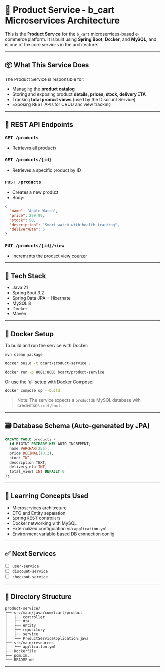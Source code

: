 # 🧾 Product Service - b\_cart Microservices Architecture

This is the **Product Service** for the `b_cart` microservices-based e-commerce platform. It is built using **Spring Boot**, **Docker**, and **MySQL**, and is one of the core services in the architecture.

---

## 📦 What This Service Does

The Product Service is responsible for:

* Managing the **product catalog**
* Storing and exposing product **details, prices, stock, delivery ETA**
* Tracking **total product views** (used by the Discount Service)
* Exposing REST APIs for CRUD and view tracking

---

## 🧪 REST API Endpoints

### `GET /products`

* Retrieves all products

### `GET /products/{id}`

* Retrieves a specific product by ID

### `POST /products`

* Creates a new product
* Body:

```json
{
  "name": "Apple Watch",
  "price": 299.99,
  "stock": 50,
  "description": "Smart watch with health tracking",
  "deliveryEta": 5
}
```

### `PUT /products/{id}/view`

* Increments the product view counter

---

## 🧱 Tech Stack

* Java 21
* Spring Boot 3.2
* Spring Data JPA + Hibernate
* MySQL 8
* Docker
* Maven

---

## 🐳 Docker Setup

To build and run the service with Docker:

```bash
mvn clean package

docker build -t bcart/product-service .

docker run -p 8081:8081 bcart/product-service
```

Or use the full setup with Docker Compose:

```bash
docker compose up --build
```

> Note: The service expects a `productdb` MySQL database with credentials `root/root`.

---

## 🗃️ Database Schema (Auto-generated by JPA)

```sql
CREATE TABLE products (
  id BIGINT PRIMARY KEY AUTO_INCREMENT,
  name VARCHAR(255),
  price DECIMAL(10,2),
  stock INT,
  description TEXT,
  delivery_eta INT,
  total_views INT DEFAULT 0
);
```

---

## 🧠 Learning Concepts Used

* Microservices architecture
* DTO and Entity separation
* Spring REST controllers
* Docker networking with MySQL
* Externalized configuration via `application.yml`
* Environment variable-based DB connection config

---

## ✅ Next Services

* [ ] `user-service`
* [ ] `discount-service`
* [ ] `checkout-service`

---

## 📁 Directory Structure

```
product-service/
├── src/main/java/com/bcart/product
│   ├── controller
│   ├── dto
│   ├── entity
│   ├── repository
│   ├── service
│   └── ProductServiceApplication.java
├── src/main/resources
│   └── application.yml
├── Dockerfile
├── pom.xml
└── README.md
```

---

